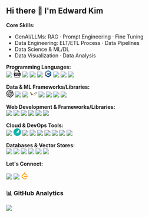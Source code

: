 ## Hi there 👋 I'm Edward Kim

**Core Skills:**  
- GenAI/LLMs: RAG · Prompt Engineering · Fine Tuning
- Data Engineering: ELT/ETL Process · Data Pipelines
- Data Science & ML/DL
- Data Visualization · Data Analysis

**Programming Languages:**  
<code><img height="20" src='https://cdn.jsdelivr.net/gh/devicons/devicon/icons/python/python-original.svg'></code>
<code><img height="20" src='images/sql-file-format.svg'></code>
<code><img height="20" src='https://cdn.jsdelivr.net/gh/devicons/devicon/icons/r/r-original.svg'></code>
<code><img height="20" src='https://cdn.jsdelivr.net/gh/devicons/devicon/icons/typescript/typescript-original.svg'></code>
<code><img height="20" src='https://cdn.jsdelivr.net/gh/devicons/devicon/icons/javascript/javascript-original.svg'></code>
<code><img height="20" src="https://raw.githubusercontent.com/github/explore/80688e429a7d4ef2fca1e82350fe8e3517d3494d/topics/cpp/cpp.png"></code>
<code><img height="20" src='https://cdn.jsdelivr.net/gh/devicons/devicon/icons/c/c-plain.svg'></code>
<code><img height="20" src='https://cdn.jsdelivr.net/gh/devicons/devicon/icons/elixir/elixir-original.svg'></code>
<code><img height="20" src='https://cdn.jsdelivr.net/gh/devicons/devicon/icons/bash/bash-original.svg'></code>

**Data & ML Frameworks/Libraries:**  
<code><img height="20" src='images/openai.svg'></code>
<code><img height="20" src='https://cdn.jsdelivr.net/gh/devicons/devicon/icons/pandas/pandas-original.svg'></code>
<code><img height="20" src='https://cdn.jsdelivr.net/gh/devicons/devicon/icons/numpy/numpy-original.svg'></code>
<code><img height="20" src='images/langchain-original.svg'></code>
<code><img height="20" src='https://cdn.jsdelivr.net/gh/devicons/devicon/icons/scikitlearn/scikitlearn-original.svg'></code>
<code><img height="20" src='https://cdn.jsdelivr.net/gh/devicons/devicon/icons/pytorch/pytorch-original.svg'></code>
<code><img height="20" src='https://cdn.jsdelivr.net/gh/devicons/devicon/icons/tensorflow/tensorflow-original.svg'></code>
<code><img height="20" src='https://cdn.jsdelivr.net/gh/devicons/devicon/icons/apachespark/apachespark-original.svg'></code>

**Web Development & Frameworks/Libraries:**  
<code><img height="20" src='https://cdn.jsdelivr.net/gh/devicons/devicon/icons/fastapi/fastapi-original.svg'></code>
<code><img height="20" src='https://cdn.jsdelivr.net/gh/devicons/devicon/icons/django/django-plain.svg'></code>
<code><img height="20" src='https://cdn.jsdelivr.net/gh/devicons/devicon/icons/streamlit/streamlit-original.svg'></code>
<code><img height="20" src='https://cdn.jsdelivr.net/gh/devicons/devicon/icons/graphql/graphql-plain.svg'></code>
<code><img height="20" src='https://cdn.jsdelivr.net/gh/devicons/devicon/icons/react/react-original.svg'></code>
<code><img height="20" src='https://cdn.jsdelivr.net/gh/devicons/devicon/icons/d3js/d3js-original.svg'></code>


**Cloud & DevOps Tools:**  
<code><img height="20" src='https://cdn.jsdelivr.net/gh/devicons/devicon/icons/amazonwebservices/amazonwebservices-original-wordmark.svg'></code>
<code><img height="20" src='images/dataiku.png'></code>
<code><img height="20" src='https://cdn.jsdelivr.net/gh/devicons/devicon/icons/vscode/vscode-original.svg'></code>
<code><img height="20" src='https://cdn.jsdelivr.net/gh/devicons/devicon/icons/git/git-original.svg'></code>
<code><img height="20" src='https://cdn.jsdelivr.net/gh/devicons/devicon/icons/jupyter/jupyter-original-wordmark.svg'></code>
<code><img height="20" src='https://cdn.jsdelivr.net/gh/devicons/devicon/icons/apacheairflow/apacheairflow-original.svg'></code>
<code><img height="20" src='https://cdn.jsdelivr.net/gh/devicons/devicon/icons/docker/docker-original.svg'></code>
<code><img height="20" src='https://cdn.jsdelivr.net/gh/devicons/devicon/icons/circleci/circleci-plain.svg'></code>
<code><img height="20" src='https://cdn.jsdelivr.net/gh/devicons/devicon/icons/prometheus/prometheus-original.svg'></code>

**Databases & Vector Stores:**  
<code><img height="20" src='https://cdn.jsdelivr.net/gh/devicons/devicon/icons/postgresql/postgresql-original.svg'></code>
<code><img height="20" src='https://cdn.jsdelivr.net/gh/devicons/devicon/icons/mysql/mysql-original.svg'></code>
<code><img height="20" src='https://cdn.jsdelivr.net/gh/devicons/devicon/icons/mongodb/mongodb-original.svg'></code>
<code><img height="20" src='https://cdn.jsdelivr.net/gh/devicons/devicon/icons/neo4j/neo4j-original.svg'></code>
<code><img height="20" src='https://cdn.jsdelivr.net/gh/devicons/devicon/icons/dynamodb/dynamodb-original.svg'></code>
<code><img height="20" src='https://cdn.jsdelivr.net/gh/devicons/devicon/icons/supabase/supabase-original.svg'></code>


**Let's Connect:**

<code><a href="https://www.linkedin.com/in/edwardjiwookkim/" target="_blank"><img height="20" src='https://cdn.jsdelivr.net/gh/devicons/devicon/icons/linkedin/linkedin-original.svg'></a></code>
<code><a href="https://www.github.com/kimjiwook0129" target="_blank"><img height="20" src='https://cdn.jsdelivr.net/gh/devicons/devicon/icons/github/github-original.svg'></a></code>
<code><a href="https://leetcode.com/u/kimjiwook129/" target="_blank"><img height="20" src='images/leetcode.svg'></a></code>

### 📊 GitHub Analytics

<p align="left">
  <img width="43%" src="https://github-readme-streak-stats.herokuapp.com/?user=kimjiwook0129&theme=merko&hide_border=true" />
</p>
